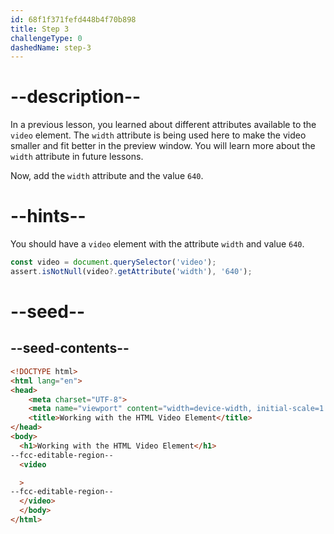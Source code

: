 ```yaml
---
id: 68f1f371fefd448b4f70b898
title: Step 3
challengeType: 0
dashedName: step-3
---
```


# --description--

In a previous lesson,
you learned about different attributes available to the
`video` element. The `width` attribute is being used here to 
make the video smaller and fit better in the preview window. 
You will learn more about the `width` attribute in future lessons.

Now, add the `width` attribute and the value `640`.

# --hints--

You should have a `video` element with the attribute `width` and value `640`.

```js
const video = document.querySelector('video');
assert.isNotNull(video?.getAttribute('width'), '640');
```

# --seed--

## --seed-contents--

```html
<!DOCTYPE html>
<html lang="en">
<head>
    <meta charset="UTF-8">
    <meta name="viewport" content="width=device-width, initial-scale=1.0">
    <title>Working with the HTML Video Element</title>
</head>
<body>
  <h1>Working with the HTML Video Element</h1>
--fcc-editable-region--
  <video

  >
--fcc-editable-region--
  </video>
  </body>
</html>
```

